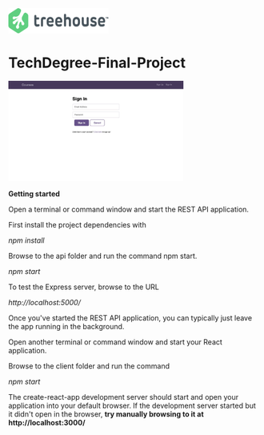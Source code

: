 <img src='readme-images/treehouse.png' width='200' height='50' alt='treehouse logo'/>


# TechDegree-Final-Project

<img src='readme-images/login.jpeg' width='350' height='200' alt='project preview'/>


**Getting started**

Open a terminal or command window and start the REST API application.

First install the project dependencies with 

*npm install*

Browse to the api folder and run the command npm start.

*npm start*

To test the Express server, browse to the URL 

*http://localhost:5000/*

Once you've started the REST API application, you can typically just leave the app running in the background.

Open another terminal or command window and start your React application.

Browse to the client folder and run the command 

*npm start*

The create-react-app development server should start and open your application into your default browser. If the development server started but it didn't open in the browser, **try manually browsing to it at http://localhost:3000/**